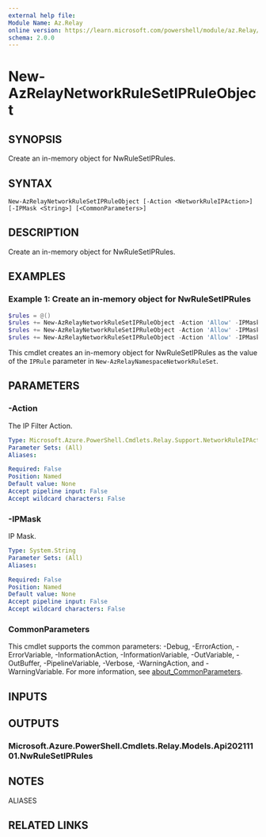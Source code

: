 ```yaml
---
external help file:
Module Name: Az.Relay
online version: https://learn.microsoft.com/powershell/module/az.Relay/new-AzRelayNetworkRuleSetIPRuleObject
schema: 2.0.0
---
```


# New-AzRelayNetworkRuleSetIPRuleObject

## SYNOPSIS
Create an in-memory object for NwRuleSetIPRules.

## SYNTAX

```
New-AzRelayNetworkRuleSetIPRuleObject [-Action <NetworkRuleIPAction>] [-IPMask <String>] [<CommonParameters>]
```

## DESCRIPTION
Create an in-memory object for NwRuleSetIPRules.

## EXAMPLES

### Example 1: Create an in-memory object for NwRuleSetIPRules
```powershell
$rules = @()
$rules += New-AzRelayNetworkRuleSetIPRuleObject -Action 'Allow' -IPMask "1.1.1.1"
$rules += New-AzRelayNetworkRuleSetIPRuleObject -Action 'Allow' -IPMask "1.1.1.2"
$rules += New-AzRelayNetworkRuleSetIPRuleObject -Action 'Allow' -IPMask "1.1.1.3"
```

This cmdlet creates an in-memory object for NwRuleSetIPRules as the value of the `IPRule` parameter in `New-AzRelayNamespaceNetworkRuleSet`.

## PARAMETERS

### -Action
The IP Filter Action.

```yaml
Type: Microsoft.Azure.PowerShell.Cmdlets.Relay.Support.NetworkRuleIPAction
Parameter Sets: (All)
Aliases:

Required: False
Position: Named
Default value: None
Accept pipeline input: False
Accept wildcard characters: False
```

### -IPMask
IP Mask.

```yaml
Type: System.String
Parameter Sets: (All)
Aliases:

Required: False
Position: Named
Default value: None
Accept pipeline input: False
Accept wildcard characters: False
```

### CommonParameters
This cmdlet supports the common parameters: -Debug, -ErrorAction, -ErrorVariable, -InformationAction, -InformationVariable, -OutVariable, -OutBuffer, -PipelineVariable, -Verbose, -WarningAction, and -WarningVariable. For more information, see [about_CommonParameters](http://go.microsoft.com/fwlink/?LinkID=113216).

## INPUTS

## OUTPUTS

### Microsoft.Azure.PowerShell.Cmdlets.Relay.Models.Api20211101.NwRuleSetIPRules

## NOTES

ALIASES

## RELATED LINKS

